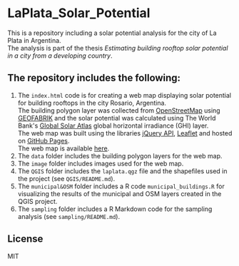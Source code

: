 # LaPlata_Solar_Potential

This is a repository including a solar potential analysis for the city of La Plata in Argentina.  
The analysis is part of the thesis *Estimating building rooftop solar potential in a city from a developing country*.

## The repository includes the following: 

1. The ```index.html``` code is for creating a web map displaying solar potential for building rooftops in the city Rosario, Argentina.  
The building polygon layer was collected from [OpenStreetMap](https://www.openstreetmap.org/#map=13/-32.9671/-60.6759) using [GEOFABRIK](https://www.geofabrik.de/) and the solar potential was calculated using The World Bank's [Global Solar Atlas](https://globalsolaratlas.info/global-pv-potential-study) global horizontal irradiance (GHI) layer.  
The web map was built using the libraries [jQuery API](https://api.jquery.com/), [Leaflet](https://leafletjs.com/) and hosted on [GitHub Pages](https://pages.github.com/).    
The web map is available [here](https://einavg7.github.io/LaPlata_Solar_Potential/).
2. The ```data``` folder includes the building polygon layers for the web map. 
3. The ```image``` folder includes images used for the web map.
4. The ```QGIS``` folder includes the ```laplata.qgz``` file and the shapefiles used in the project (see ```QGIS/README.md```).  
5. The ```municipal&OSM``` folder includes a R code ```municipal_buildings.R``` for visualizing the results of the municipal and OSM layers created in the QGIS project.
6. The ```sampling``` folder includes a R Markdown code for the sampling analysis (see ```sampling/README.md```). 

## License
MIT

